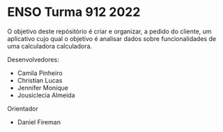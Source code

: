 # ENSO Turma 912 2022

O objetivo deste repósitório é criar e organizar, a pedido do cliente, um aplicativo cujo qual o objetivo é analisar
dados sobre funcionalidades de uma calculadora calculadora.

Desenvolvedores: 

   - Camila Pinheiro
   - Christian Lucas
   - Jennifer Monique
   - Jousiclecia Almeida
   
Orientador
- Daniel Fireman